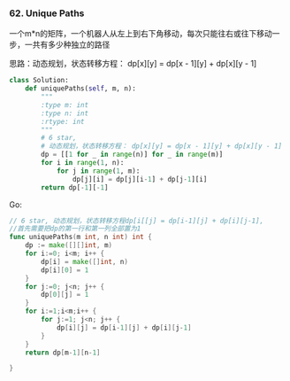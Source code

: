 ### 62. Unique Paths

一个m*n的矩阵，一个机器人从左上到右下角移动，每次只能往右或往下移动一步，一共有多少种独立的路径

思路：动态规划，状态转移方程： dp[x][y] = dp[x - 1][y] + dp[x][y - 1]


```python
class Solution:
    def uniquePaths(self, m, n):
        """
        :type m: int
        :type n: int
        :rtype: int
        """
        # 6 star,
        # 动态规划，状态转移方程： dp[x][y] = dp[x - 1][y] + dp[x][y - 1]
        dp = [[1 for _ in range(n)] for _ in range(m)]
        for i in range(1, n):
            for j in range(1, m):
                dp[j][i] = dp[j][i-1] + dp[j-1][i]
        return dp[-1][-1]
```

Go:

```go
// 6 star, 动态规划，状态转移方程dp[i[[j] = dp[i-1][j] + dp[i][j-1],
//首先需要把dp的第一行和第一列全部置为1
func uniquePaths(m int, n int) int {
	dp := make([][]int, m)
	for i:=0; i<m; i++ {
		dp[i] = make([]int, n)
		dp[i][0] = 1
	}
	for j:=0; j<n; j++ {
		dp[0][j] = 1
	}
	for i:=1;i<m;i++ {
		for j:=1; j<n; j++ {
			dp[i][j] = dp[i-1][j] + dp[i][j-1]
		}
	}
	return dp[m-1][n-1]

}
```